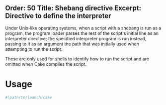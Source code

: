 Order: 50
Title: Shebang directive
Excerpt: Directive to define the interpreter
---

Under Unix-like operating systems, when a script with a shebang is run as a program, the program loader parses the rest of the script's initial line as an interpreter directive; the specified interpreter program is run instead, passing to it as an argument the path that was initially used when attempting to run the script.

These are only used for shells to identify how to run the script and are omitted when Cake compiles the script.

# Usage

```bash
#!path/to/launch/cake
```